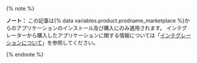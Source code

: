 {% note %}

**ノート：** この記事は{% data variables.product.prodname_marketplace %}からのアプリケーションのインストール及び購入にのみ適用されます。 インテグレーターから購入したアプリケーションに関する情報については「[インテグレーションについて](/articles/about-integrations)」を参照してください。

{% endnote %}
